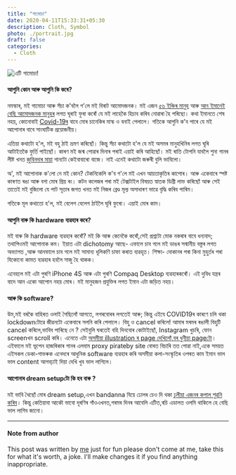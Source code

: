 ```yaml
---
title: "গামোচা"
date: 2020-04-11T15:33:31+05:30
description: Cloth, Symbol
photo: ./portrait.jpg
draft: false
categories:
  - Cloth
---
```


![এটি গামোচা!](/interviews/0/portrait.jpg)


#### আপুনি কোন আৰু আপুনি কি কৰে?

নমস্কাৰ, মই গামোচা আৰু সঁচা ক'বলৈ গ'লে মই বিৰাট আমোদজনক। মই এজন [৫৬ ইঞ্চিৰ মানুহ](/interviews/0/modi.jpg) আৰু [আন ইমানেই বেছি আমোদজনক মানুহৰ]() লগত ঘূৰাই ফুৰা কৰোঁ যে মই লাহেকৈ হিচাব কৰিব নোৱাৰা হৈ পৰিছো। কথা ইমানতে শেষ নহয়, কোনোবাই [Covid-19ৰ](/interviews/0/mask.jpg) বাবে মোৰ চানেকিৰ মাস্ক ও বনাই পেলালে। গতিকে আপুনি ক'ব পাৰে যে মই আপোনাৰ বাবে সাংঘাটিক প্ৰয়োজনীয়।

এতিয়া কথাটো হ'ল, মই বহু ঠাই ভ্ৰমণ কৰিছোঁ। কিন্তু সঁচা কথাটো হ'ল যে মই অসমৰ মানুহখিনিৰ লগত ঘূৰি আটাইতকৈ ফুৰ্তি পাইছোঁ। কাৰণ মই জন্ম পোৱাৰ দিনাৰ পৰাই এয়াই কৰি আহিছোঁ। মই ৰাতি টোপনি যাবলৈ শুনা গানৰ লীষ্ট খনত [জুবিনদাৰ মায়া](https://www.youtube.com/watch?v=hgkFvPHqOWU) গানটো কেইবাবাৰো বাজে। নাই এনেই কথাটো জৰুৰী বুলি ভাবিলো।

অ', মই আপোনাক ক'লো নে মই কোন? টেকনিকেলি ক'ব গ'লে মই এখন আয়তাকৃতিৰ কাপোৰ। আৰু একেবাৰে স্পষ্ট কাৰণত ৰঙা আৰু বগা মোৰ প্ৰিয় ৰং। কটন কলেজৰ পৰা মই টেক্সটাইল বিষয়ত স্নাতক ডিগ্ৰী লাভ কৰিছোঁ আৰু সেই তাতেই মই বুজিলো যে পাট সূতাৰ জগত খনত মই নিজৰ ব্ৰেণ্ড মূল্য অসাধাৰণ ভাৱে বৃদ্ধি কৰিব পাৰিম।

গতিকে মূল কথাতো হ'ল, মই বেলেগ বেলেগ ঠাইলৈ ঘূৰি ফুৰো। এয়াই মোৰ কাম।


#### আপুনি বাৰু কি hardware ব্যৱহাৰ কৰে?
মই বাৰু কি hardware ব্যৱহাৰ কৰোঁ? মই কি আৰু কেনেকৈ কৰোঁ,সেই প্ৰশ্নটো মোক নকৰাৰ বাবে ধন্যবাদ; তথাপিওমই আপোনাক কম। ইয়াত এটা dichotomy আছে- এফালে চাব গলে মই ডাঙৰ সন্মানীয় বস্তুৰ লগত অভ্যাগত ,আৰু আনফালে চাব গলে মই সামান্য ধূলিকণি চাফা কৰাত ব্যৱহৃত। 
শিক্ষা- দোকানৰ পৰা কিনা মুহুৰ্তৰ পৰা যিকোনো কামত ব্যৱহাৰ হবলৈ সাজু হৈ থাকক।

এনেহলে মই এটা পুৰণি iPhone 4S আৰু এটা পুৰণি Compaq Desktop  ব্যৱহাৰকৰোঁ। এই দুবিধ যন্ত্ৰৰ বাদে আন একো আপোন নহয় মোৰ। মই মানুহজন প্ৰযুক্তিৰ লগত  ইমান এটা জড়িত নহয়।

#### আৰু কি software?
উম,মই বৰকৈ বাহিৰত ওলাই  গৈছিলোঁ আগতে, লগৰবোৰৰ লগতেই আৰু; কিন্তু এইযে COVID19ৰ কাৰণে চলি থকা lockdownটোৱে জীৱনটো একেবাৰে সলনি কৰি পেলালে। বিহু ও cancel কৰিলে! আমাৰ মৰমৰ ৰঙালী বিহুটি cancel কৰিলে,ভাবিব পাৰিছে নে ? সেইবুলি ঘৰতেই বহি দিনবোৰ কোটাইছোঁ, Instagram খুচৰি, ফোন screenখন scroll  কৰি। এনেতে এটা [অসমীয়া illustration ৰ page দেখিলোঁ,বৰ ধুনীয়া pageটো](https://www.instagram.com/daakor.boson/)।
এইফালে মই ভূপেন হাজৰিকাৰ গানৰ এলবাম proxy pirateby site বোৰত বিচাৰি তত পোৱা নাই,একে সময়ত এইসকল ডেকা-গাভৰুক এনেদৰে আধুনিক software ব্যৱহাৰ কৰি অসমীয়া কলা-সংস্কৃতিৰ ওপৰত কাম ইমান ভাল ভাল content আগবঢ়াই দিয়া দেখি খুব ভাল লাগিলে।

#### আপোনাৰ dream setupটো কি হব বাৰু ?

মই ভাবি থৈছোঁ মোৰ dream setup,এখন bandanna যিয়ে ঢোলৰ চেও দি থকা [ঢুলীয়া এজনৰ কপাল শুৱনি কৰিব](https://www.youtube.com/watch?v=Nk12PnNYdAw)। কিন্তু কেতিয়াবা আকৌ ভাবো দূৰণিৰ গাঁওএখনত,গৰমৰ দিনৰ আবেলি এটিত,ৰচি এডালত ওলমি থাকিলে হে বেছি ভাল লাগিব জানো।


---
#### Note from author
This post was written by [me](https://geekodour.xyz) just for fun please don't come at me, take this for what it's worth, a joke. I'll make changes it if you find anything inappropriate.




